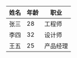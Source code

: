 | 姓名   | 年龄 | 职业       |
| ------ | ---- | ---------- |
| 张三   | 28   | 工程师     |
| 李四   | 32   | 设计师     |
| 王五   | 25   | 产品经理   |